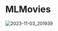 # MLMovies
![2023-11-03_201939](https://github.com/JuneWprog/MLMovies/assets/77699526/e62ddaa5-fb0e-4f07-bfae-d7028e23cc18)

